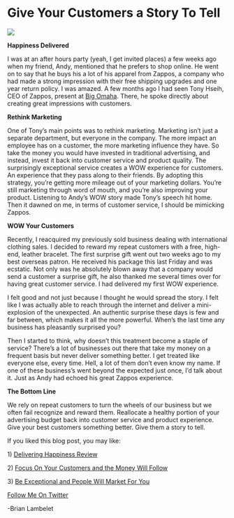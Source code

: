 <!--
id: 830872725
link: http://techneur.com/post/830872725/give-your-customers-a-story-to-tell
slug: give-your-customers-a-story-to-tell
date: Mon Jul 19 2010 01:06:20 GMT-0500 (CDT)
publish: 2010-07-019
tags: zappos, marketing, Wow Experience, Storytelling, Big Omaha, Delivering Happiness, customer-service
-->


Give Your Customers a Story To Tell
===================================

![](http://media.tumblr.com/tumblr_l5sjl5TCh71qzbc4f.gif)

**Happiness Delivered**

I was at an after hours party (yeah, I get invited places) a few weeks
ago when my friend, Andy, mentioned that he prefers to shop online. He
went on to say that he buys his a lot of his apparel from Zappos, a
company who had made a strong impression with their free shipping
upgrades and one year return policy. I was amazed. A few months ago I
had seen Tony Hseih, CEO of Zappos, present at [Big
Omaha](http://techneur.com/post/662289828/big-omaha-2010 "Big Omaha 2010: The Convention, The Parties, and Our Good Friend, Gentleman Jack").
There, he spoke directly about creating great impressions with
customers.

**Rethink Marketing**

One of Tony’s main points was to rethink marketing. Marketing isn’t just
a separate department, but everyone in the company. The more impact an
employee has on a customer, the more marketing influence they have. So
take the money you would have invested in traditional advertising, and
instead, invest it back into customer service and product quality. The
surprisingly exceptional service creates a WOW experience for customers.
An experience that they pass along to their friends. By adopting this
strategy, you’re getting more mileage out of your marketing dollars.
You’re still marketing through word of mouth, and you’re also improving
your product. Listening to Andy’s WOW story made Tony’s speech hit home.
Then it dawned on me, in terms of customer service, I should be
mimicking Zappos.

**WOW Your Customers**

Recently, I reacquired my previously sold business dealing with
international clothing sales. I decided to reward my repeat customers
with a free, high-end, leather bracelet. The first surprise gift went
out two weeks ago to my best overseas patron. He received his package
this last Friday and was ecstatic. Not only was he absolutely blown away
that a company would send a customer a surprise gift, he also thanked me
several times over for having great customer service. I had delivered my
first WOW experience.

I felt good and not just because I thought he would spread the story. I
felt like I was actually able to reach through the internet and deliver
a mini-explosion of the unexpected. An authentic surprise these days is
few and far between, which makes it all the more powerful. When’s the
last time any business has pleasantly surprised you?

Then I started to think, why doesn’t this treatment become a staple of
service? There’s a lot of businesses out there that take my money on a
frequent basis but never deliver something better. I get treated like
everyone else, every time. Hell, a lot of them don’t even know my name.
If one of these business’s went beyond the expected just once, I’d talk
about it. Just as Andy had echoed his great Zappos experience.

**The Bottom Line**

We rely on repeat customers to turn the wheels of our business but we
often fail recognize and reward them. Reallocate a healthy portion of
your advertising budget back into customer service and product
experience. Give your best customers something better. Give them a story
to tell.

If you liked this blog post, you may like:

​1) [Delivering Happiness
Review](http://techneur.com/post/671778103/delivering-happiness-review "Techneur: Delivering Happiness Review")

​2) [Focus On Your Customers and the Money Will
Follow](http://techneur.com/post/756645540/focus-on-your-customers-and-the-money-will-follow "Techneur: Focus On Your Customers and the Money Will Follow")

​3) [Be Exceptional and People Will Market For
You](http://techneur.com/post/682647739/be-exceptional-and-people-will-market-for-you "Technuer: Be Exceptional and People Will Market For You")

[Follow Me On
Twitter](http://twitter.com/brianlambelet "Follow Brian Lambelet on Twitter")

-Brian Lambelet

